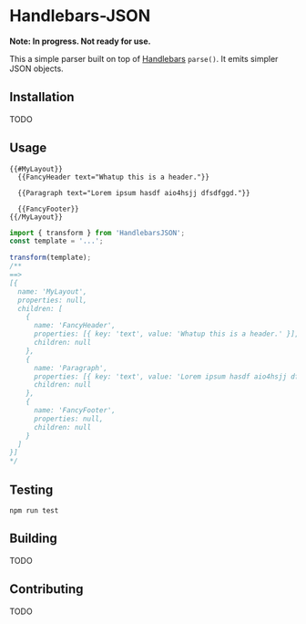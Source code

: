 # Handlebars-JSON

**Note: In progress. Not ready for use.**

This a simple parser built on top of [Handlebars](https://github.com/wycats/handlebars.js/) `parse()`. It emits simpler JSON objects.

## Installation

TODO

## Usage

```Handlebars
{{#MyLayout}}
  {{FancyHeader text="Whatup this is a header."}}

  {{Paragraph text="Lorem ipsum hasdf aio4hsjj dfsdfggd."}}

  {{FancyFooter}}
{{/MyLayout}}
```

```JavaScript
import { transform } from 'HandlebarsJSON';
const template = '...';

transform(template);
/**
==>
[{
  name: 'MyLayout',
  properties: null,
  children: [
    {
      name: 'FancyHeader',
      properties: [{ key: 'text', value: 'Whatup this is a header.' }],
      children: null
    },
    {
      name: 'Paragraph',
      properties: [{ key: 'text', value: 'Lorem ipsum hasdf aio4hsjj dfsdfggd.' }],
      children: null
    },
    {
      name: 'FancyFooter',
      properties: null,
      children: null
    }
  ]
}]
*/
```
## Testing

`npm run test`

## Building

TODO

## Contributing

TODO
